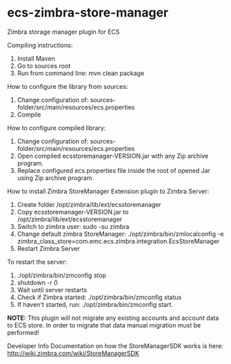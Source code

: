 # ecs-zimbra-store-manager
Zimbra storage manager plugin for ECS

Compiling instructions:

1. Install Maven
2. Go to sources root
3. Run from command line: mvn clean package

How to configure the library from sources:

1. Change configuration of: sources-folder/src/main/resources/ecs.properties
2. Compile

How to configure compiled library:

1. Change configuration of: sources-folder/src/main/resources/ecs.properties
2. Open compiled ecsstoremanager-VERSION.jar with any Zip archive program.
3. Replace configured ecs.properties file inside the root of opened Jar using Zip archive program.

How to install Zimbra StoreManager Extension plugin to Zimbra Server:

1. Create folder /opt/zimbra/lib/ext/ecsstoremanager
2. Copy ecsstoremanager-VERSION.jar to /opt/zimbra/lib/ext/ecsstoremanager
3. Switch to zimbra user: sudo -su zimbra
4. Change default zimbra StoreManager: ./opt/zimbra/bin/zmlocalconfig -e zimbra_class_store=com.emc.ecs.zimbra.integration.EcsStoreManager
5. Restart Zimbra Server

To restart the server:

1. ./opt/zimbra/bin/zmconfig stop
2. shutdown -r 0
3. Wait until server restarts
4. Check if Zimbra started: ./opt/zimbra/bin/zmconfig status 
5. If haven't started, run: ./opt/zimbra/bin/zmconfig start.

**NOTE:**
This plugin will not migrate any existing accounts and account data to ECS store. In order to migrate
that data manual migration must be performed!

Developer Info
Documentation on how the StoreManagerSDK works is here: http://wiki.zimbra.com/wiki/StoreManagerSDK

